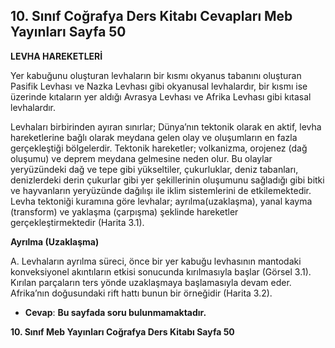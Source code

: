 ## 10. Sınıf Coğrafya Ders Kitabı Cevapları Meb Yayınları Sayfa 50

**LEVHA HAREKETLERİ**

Yer kabuğunu oluşturan levhaların bir kısmı okyanus tabanını oluşturan Pasifik Levhası ve Nazka Levhası gibi okyanusal levhalardır, bir kısmı ise üzerinde kıtaların yer aldığı Avrasya Levhası ve Afrika Levhası gibi kıtasal levhalardır.

Levhaları birbirinden ayıran sınırlar; Dünya’nın tektonik olarak en aktif, levha hareketlerine bağlı olarak meydana gelen olay ve oluşumların en fazla gerçekleştiği bölgelerdir. Tektonik hareketler; volkanizma, orojenez (dağ oluşumu) ve deprem meydana gelmesine neden olur. Bu olaylar yeryüzündeki dağ ve tepe gibi yükseltiler, çukurluklar, deniz tabanları, denizlerdeki derin çukurlar gibi yer şekillerinin oluşumunu sağladığı gibi bitki ve hayvanların yeryüzünde dağılışı ile iklim sistemlerini de etkilemektedir. Levha tektoniği kuramına göre levhalar; ayrılma(uzaklaşma), yanal kayma (transform) ve yaklaşma (çarpışma) şeklinde hareketler gerçekleştirmektedir (Harita 3.1).

**Ayrılma (Uzaklaşma)**

A. Levhaların ayrılma süreci, önce bir yer kabuğu levhasının mantodaki konveksiyonel akıntıların etkisi sonucunda kırılmasıyla başlar (Görsel 3.1). Kırılan parçaların ters yönde uzaklaşmaya başlamasıyla devam eder. Afrika’nın doğusundaki rift hattı bunun bir örneğidir (Harita 3.2).

* **Cevap**: **Bu sayfada soru bulunmamaktadır.**

**10. Sınıf Meb Yayınları Coğrafya Ders Kitabı Sayfa 50**